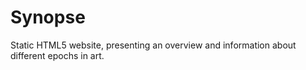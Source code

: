 # Synopse
Static HTML5 website, presenting an overview and information about different epochs in art.
